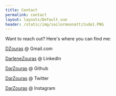 ```yaml
---
title: Contact
permalink: contact
layout: layouts/Default.vue
header: /static/img/sailormoonattitude1.PNG
---
```

Want to reach out? Here's where you can find me:

[DZouras](mailto:dzouras@gmail.com) @ Gmail.com

[DarleneZouras](https://linkedin.com/in/darlenezouras) @ LinkedIn

[DarZouras](https://github.com/darzouras) @ Github

[DarZouras](https://twitter.com/darzouras) @ Twitter

[DarZouras](https://www.instagram.com/darzouras/) @ Instagram